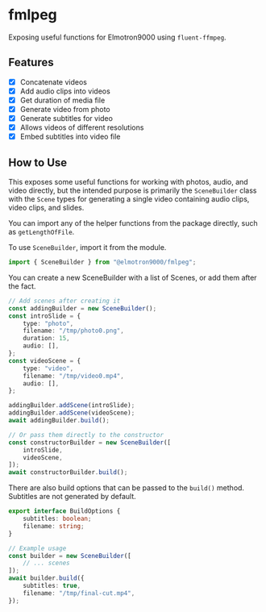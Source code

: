 # fmlpeg

Exposing useful functions for Elmotron9000 using `fluent-ffmpeg`.

## Features

- [x] Concatenate videos
- [x] Add audio clips into videos
- [x] Get duration of media file
- [x] Generate video from photo
- [x] Generate subtitles for video
- [x] Allows videos of different resolutions
- [x] Embed subtitles into video file

## How to Use

This exposes some useful functions for working with photos, audio, and video directly, but the intended purpose is primarily the `SceneBuilder` class with the `Scene` types for generating a single video containing audio clips, video clips, and slides.

You can import any of the helper functions from the package directly, such as `getLengthOfFile`.

To use `SceneBuilder`, import it from the module.

```ts
import { SceneBuilder } from "@elmotron9000/fmlpeg";
```

You can create a new SceneBuilder with a list of Scenes, or add them after the fact.

```ts
// Add scenes after creating it
const addingBuilder = new SceneBuilder();
const introSlide = {
    type: "photo",
    filename: "/tmp/photo0.png",
    duration: 15,
    audio: [],
};
const videoScene = {
    type: "video",
    filename: "/tmp/video0.mp4",
    audio: [],
};

addingBuilder.addScene(introSlide);
addingBuilder.addScene(videoScene);
await addingBuilder.build();

// Or pass them directly to the constructor
const constructorBuilder = new SceneBuilder([
    introSlide,
    videoScene,
]);
await constructorBuilder.build();
```

There are also build options that can be passed to the `build()` method. Subtitles are not generated by default.

```ts
export interface BuildOptions {
    subtitles: boolean;
    filename: string;
}

// Example usage
const builder = new SceneBuilder([
    // ... scenes
]);
await builder.build({
    subtitles: true,
    filename: "/tmp/final-cut.mp4",
});
```
